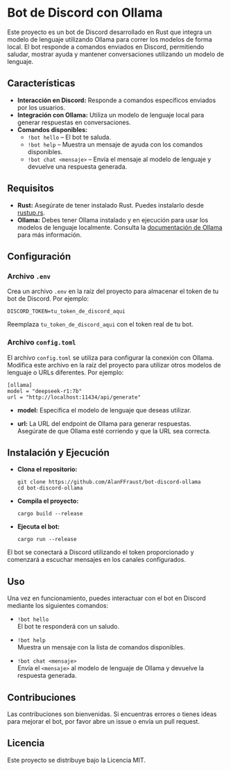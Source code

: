 # Bot de Discord con Ollama

Este proyecto es un bot de Discord desarrollado en Rust que integra un modelo de lenguaje utilizando Ollama para correr los modelos de forma local. El bot responde a comandos enviados en Discord, permitiendo saludar, mostrar ayuda y mantener conversaciones utilizando un modelo de lenguaje.

## Características

- **Interacción en Discord:** Responde a comandos específicos enviados por los usuarios.
- **Integración con Ollama:** Utiliza un modelo de lenguaje local para generar respuestas en conversaciones.
- **Comandos disponibles:**
  - `!bot hello` – El bot te saluda.
  - `!bot help` – Muestra un mensaje de ayuda con los comandos disponibles.
  - `!bot chat <mensaje>` – Envía el mensaje al modelo de lenguaje y devuelve una respuesta generada.

## Requisitos

- **Rust:** Asegúrate de tener instalado Rust. Puedes instalarlo desde [rustup.rs](https://rustup.rs/).
- **Ollama:** Debes tener Ollama instalado y en ejecución para usar los modelos de lenguaje localmente. Consulta la [documentación de Ollama](https://ollama.com/) para más información.

## Configuración

### Archivo `.env`

Crea un archivo `.env` en la raíz del proyecto para almacenar el token de tu bot de Discord. Por ejemplo:

```dotenv
DISCORD_TOKEN=tu_token_de_discord_aqui
```


Reemplaza `tu_token_de_discord_aqui` con el token real de tu bot.

### Archivo `config.toml`

El archivo `config.toml` se utiliza para configurar la conexión con Ollama. Modifica este archivo en la raíz del proyecto para utilizar otros modelos de lenguaje o URLs diferentes. Por ejemplo:

```
[ollama]
model = "deepseek-r1:7b"
url = "http://localhost:11434/api/generate"
```

-   **model:** Especifica el modelo de lenguaje que deseas utilizar.
    
-   **url:** La URL del endpoint de Ollama para generar respuestas.  
    Asegúrate de que Ollama esté corriendo y que la URL sea correcta.
    

## Instalación y Ejecución

-   **Clona el repositorio:**
    
    ```
    git clone https://github.com/AlanFFraust/bot-discord-ollama
    cd bot-discord-ollama
    ```
    
-   **Compila el proyecto:**
    
    ```
    cargo build --release
    ```
    
-   **Ejecuta el bot:**
    
    ```
    cargo run --release
    ```
    

El bot se conectará a Discord utilizando el token proporcionado y comenzará a escuchar mensajes en los canales configurados.

## Uso

Una vez en funcionamiento, puedes interactuar con el bot en Discord mediante los siguientes comandos:

-   `!bot hello`  
    El bot te responderá con un saludo.
    
-   `!bot help`  
    Muestra un mensaje con la lista de comandos disponibles.
    
-   `!bot chat <mensaje>`  
    Envía el `<mensaje>` al modelo de lenguaje de Ollama y devuelve la respuesta generada.
    

## Contribuciones

Las contribuciones son bienvenidas. Si encuentras errores o tienes ideas para mejorar el bot, por favor abre un issue o envía un pull request.

## Licencia

Este proyecto se distribuye bajo la Licencia MIT.
